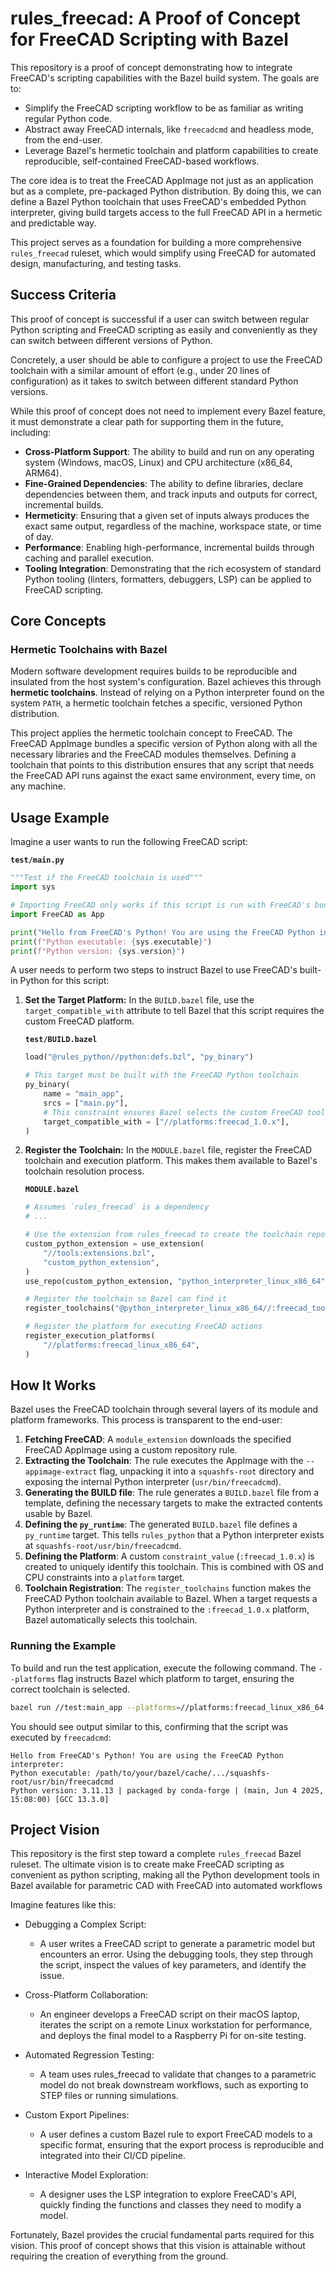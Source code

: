 # rules_freecad: A Proof of Concept for FreeCAD Scripting with Bazel

This repository is a proof of concept demonstrating how to
integrate FreeCAD's scripting capabilities with the Bazel build system.
The goals are to:
*   Simplify the FreeCAD scripting workflow to be as familiar as writing regular Python code.
*   Abstract away FreeCAD internals, like `freecadcmd` and headless mode, from the end-user.
*   Leverage Bazel's hermetic toolchain and platform capabilities to create reproducible, self-contained FreeCAD-based workflows.

The core idea is to treat the FreeCAD AppImage not just as an application but as a complete,
pre-packaged Python distribution.
By doing this, we can define a Bazel Python toolchain that uses FreeCAD's embedded Python interpreter,
giving build targets access to the full FreeCAD API in a hermetic and predictable way.

This project serves as a foundation for building a more comprehensive `rules_freecad` ruleset,
which would simplify using FreeCAD for automated design, manufacturing, and testing tasks.

## Success Criteria

This proof of concept is successful if a user can switch between regular Python scripting and FreeCAD scripting
as easily and conveniently as they can switch between different versions of Python.

Concretely, a user should be able to configure a project to use the FreeCAD toolchain with a similar amount of effort
(e.g., under 20 lines of configuration) as it takes to switch between different standard Python versions.

While this proof of concept does not need to implement every Bazel feature,
it must demonstrate a clear path for supporting them in the future, including:

*   **Cross-Platform Support**:
    The ability to build and run on any operating system (Windows, macOS, Linux) and CPU architecture (x86_64, ARM64).
*   **Fine-Grained Dependencies**:
    The ability to define libraries, declare dependencies between them, and track inputs and outputs
    for correct, incremental builds.
*   **Hermeticity**: Ensuring that a given set of inputs always produces the exact same output,
    regardless of the machine, workspace state, or time of day.
*   **Performance**: Enabling high-performance, incremental builds through caching and parallel execution.
*   **Tooling Integration**: Demonstrating that the rich ecosystem of standard Python tooling
    (linters, formatters, debuggers, LSP) can be applied to FreeCAD scripting.

## Core Concepts

### Hermetic Toolchains with Bazel

Modern software development requires builds to be reproducible and insulated from the host system's configuration.
Bazel achieves this through **hermetic toolchains**.
Instead of relying on a Python interpreter found on the system `PATH`,
a hermetic toolchain fetches a specific, versioned Python distribution.

This project applies the hermetic toolchain concept to FreeCAD.
The FreeCAD AppImage bundles a specific version of Python
along with all the necessary libraries and the FreeCAD modules themselves.
Defining a toolchain that points to this distribution ensures that any script that needs the FreeCAD API
runs against the exact same environment, every time, on any machine.

## Usage Example

Imagine a user wants to run the following FreeCAD script:

**`test/main.py`**
```python
"""Test if the FreeCAD toolchain is used"""
import sys

# Importing FreeCAD only works if this script is run with FreeCAD's bundled python
import FreeCAD as App

print("Hello from FreeCAD's Python! You are using the FreeCAD Python interpreter:")
print(f"Python executable: {sys.executable}")
print(f"Python version: {sys.version}")
```

A user needs to perform two steps to instruct Bazel to use FreeCAD's built-in Python for this script:

1.  **Set the Target Platform:**
    In the `BUILD.bazel` file, use the `target_compatible_with` attribute to tell Bazel
    that this script requires the custom FreeCAD platform.

    **`test/BUILD.bazel`**
    ```python
    load("@rules_python//python:defs.bzl", "py_binary")

    # This target must be built with the FreeCAD Python toolchain
    py_binary(
        name = "main_app",
        srcs = ["main.py"],
        # This constraint ensures Bazel selects the custom FreeCAD toolchain
        target_compatible_with = ["//platforms:freecad_1.0.x"],
    )
    ```

2.  **Register the Toolchain:**
    In the `MODULE.bazel` file, register the FreeCAD toolchain and execution platform.
    This makes them available to Bazel's toolchain resolution process.

    **`MODULE.bazel`**
    ```python
    # Assumes `rules_freecad` is a dependency
    # ...

    # Use the extension from rules_freecad to create the toolchain repository
    custom_python_extension = use_extension(
        "//tools:extensions.bzl",
        "custom_python_extension",
    )
    use_repo(custom_python_extension, "python_interpreter_linux_x86_64")

    # Register the toolchain so Bazel can find it
    register_toolchains("@python_interpreter_linux_x86_64//:freecad_toolchain")

    # Register the platform for executing FreeCAD actions
    register_execution_platforms(
        "//platforms:freecad_linux_x86_64",
    )
    ```

## How It Works

Bazel uses the FreeCAD toolchain through several layers of its module and platform frameworks.
This process is transparent to the end-user:

1.  **Fetching FreeCAD**:
    A `module_extension` downloads the specified FreeCAD AppImage using a custom repository rule.
2.  **Extracting the Toolchain**:
    The rule executes the AppImage with the `--appimage-extract` flag, unpacking it into a `squashfs-root` directory
    and exposing the internal Python interpreter (`usr/bin/freecadcmd`).
3.  **Generating the BUILD file**:
    The rule generates a `BUILD.bazel` file from a template,
    defining the necessary targets to make the extracted contents usable by Bazel.
4.  **Defining the `py_runtime`**:
    The generated `BUILD.bazel` file defines a `py_runtime` target.
    This tells `rules_python` that a Python interpreter exists at `squashfs-root/usr/bin/freecadcmd`.
5.  **Defining the Platform**:
    A custom `constraint_value` (`:freecad_1.0.x`) is created to uniquely identify this toolchain.
    This is combined with OS and CPU constraints into a `platform` target.
6.  **Toolchain Registration**:
    The `register_toolchains` function makes the FreeCAD Python toolchain available to Bazel.
    When a target requests a Python interpreter and is constrained to the `:freecad_1.0.x` platform,
    Bazel automatically selects this toolchain.

### Running the Example

To build and run the test application, execute the following command.
The `--platforms` flag instructs Bazel which platform to target,
ensuring the correct toolchain is selected.

```bash
bazel run //test:main_app --platforms=//platforms:freecad_linux_x86_64
```

You should see output similar to this, confirming that the script was executed by `freecadcmd`:

```
Hello from FreeCAD's Python! You are using the FreeCAD Python interpreter:
Python executable: /path/to/your/bazel/cache/.../squashfs-root/usr/bin/freecadcmd
Python version: 3.11.13 | packaged by conda-forge | (main, Jun 4 2025, 15:08:00) [GCC 13.3.0]
```

## Project Vision

This repository is the first step toward a complete `rules_freecad` Bazel ruleset.
The ultimate vision is to create make FreeCAD scripting as convenient as python scripting,
making all the Python development tools in Bazel available for parametric CAD with FreeCAD into automated workflows

Imagine features like this:

* Debugging a Complex Script:
  - A user writes a FreeCAD script to generate a parametric model but encounters an error. Using the debugging tools,
  they step through the script, inspect the values of key parameters, and identify the issue.

* Cross-Platform Collaboration:
  - An engineer develops a FreeCAD script on their macOS laptop,
  iterates the script on a remote Linux workstation for performance,
  and deploys the final model to a Raspberry Pi for on-site testing.

* Automated Regression Testing:
  - A team uses rules_freecad to validate that changes to a parametric model do not break downstream workflows,
  such as exporting to STEP files or running simulations.

* Custom Export Pipelines:
  - A user defines a custom Bazel rule to export FreeCAD models to a specific format,
  ensuring that the export process is reproducible and integrated into their CI/CD pipeline.

* Interactive Model Exploration:
  - A designer uses the LSP integration to explore FreeCAD's API,
  quickly finding the functions and classes they need to modify a model.

Fortunately, Bazel provides the crucial fundamental parts required for this vision.
This proof of concept shows that this vision is attainable without requiring the creation of everything from the ground.

